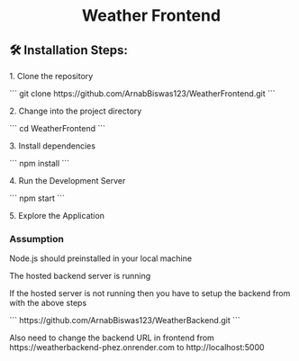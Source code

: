 <h1 align="center" id="title">Weather Frontend</h1>
<h2>🛠️ Installation Steps:</h2>

<p>1. Clone the repository</p>
```
git clone https://github.com/ArnabBiswas123/WeatherFrontend.git
```
<p>2. Change into the project directory</p>
```
cd WeatherFrontend
```
<p>3. Install dependencies</p>
```
npm install
```
<p>4. Run the Development Server</p>
```
npm start
```
<p>5. Explore the Application</p>
<h3>Assumption </h3>
<p>Node.js should preinstalled in your local machine</p>
<p>The hosted backend server is running</p>
<p>If the hosted server is not running then you have to setup the backend from with the above steps</p>
```
https://github.com/ArnabBiswas123/WeatherBackend.git
```
<p>Also need to change the backend URL in frontend from https://weatherbackend-phez.onrender.com to http://localhost:5000</p>
